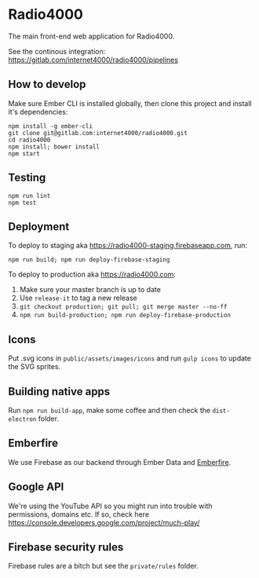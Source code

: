 # Radio4000

The main front-end web application for Radio4000.

See the continous integration: https://gitlab.com/internet4000/radio4000/pipelines

## How to develop

Make sure Ember CLI is installed globally, then clone this project and install it's dependencies:

```
npm install -g ember-cli
git clone git@gitlab.com:internet4000/radio4000.git
cd radio4000
npm install; bower install
npm start
```

## Testing

```
npm run lint
npm test
```

## Deployment

To deploy to staging aka https://radio4000-staging.firebaseapp.com, run:

`npm run build; npm run deploy-firebase-staging`

To deploy to production aka https://radio4000.com:

1. Make sure your master branch is up to date 
2. Use `release-it` to tag a new release
3. `git checkout production; git pull; git merge master --no-ff`
4. `npm run build-production; npm run deploy-firebase-production`

## Icons

Put .svg icons in `public/assets/images/icons` and run `gulp icons` to update the SVG sprites.

## Building native apps

Run `npm run build-app`, make some coffee and then check the `dist-electron` folder.

## Emberfire

We use Firebase as our backend through Ember Data and [Emberfire](https://github.com/firebase/emberfire).

## Google API

We're using the YouTube API so you might run into trouble with permissions, domains etc. If so, check here https://console.developers.google.com/project/much-play/

## Firebase security rules

Firebase rules are a bitch but see the `private/rules` folder.

